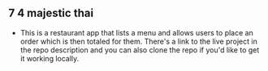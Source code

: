 ## 7 4 majestic thai
* This is a restaurant app that lists a menu and allows users to place an order which is then totaled for them. There's a link to the live project in the repo description and you can also clone the repo if you'd like to get it working locally.
  
